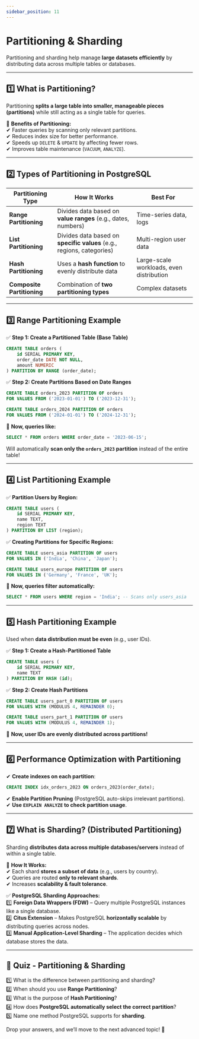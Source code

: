 ```yaml
---
sidebar_position: 11
---
```

# Partitioning & Sharding
Partitioning and sharding help manage **large datasets efficiently** by distributing data across multiple tables or databases.  

---

## **1️⃣ What is Partitioning?**  
Partitioning **splits a large table into smaller, manageable pieces (partitions)** while still acting as a single table for queries.  

🚀 **Benefits of Partitioning:**  
✔ Faster queries by scanning only relevant partitions.  
✔ Reduces index size for better performance.  
✔ Speeds up `DELETE` & `UPDATE` by affecting fewer rows.  
✔ Improves table maintenance (`VACUUM`, `ANALYZE`).  

---

## **2️⃣ Types of Partitioning in PostgreSQL**  

| Partitioning Type | How It Works | Best For |
|------------------|-------------|----------|
| **Range Partitioning** | Divides data based on **value ranges** (e.g., dates, numbers) | Time-series data, logs |
| **List Partitioning** | Divides data based on **specific values** (e.g., regions, categories) | Multi-region user data |
| **Hash Partitioning** | Uses a **hash function** to evenly distribute data | Large-scale workloads, even distribution |
| **Composite Partitioning** | Combination of **two partitioning types** | Complex datasets |

---

## **3️⃣ Range Partitioning Example**  
✅ **Step 1: Create a Partitioned Table (Base Table)**  
```sql
CREATE TABLE orders (
    id SERIAL PRIMARY KEY,
    order_date DATE NOT NULL,
    amount NUMERIC
) PARTITION BY RANGE (order_date);
```

✅ **Step 2: Create Partitions Based on Date Ranges**  
```sql
CREATE TABLE orders_2023 PARTITION OF orders 
FOR VALUES FROM ('2023-01-01') TO ('2023-12-31');

CREATE TABLE orders_2024 PARTITION OF orders 
FOR VALUES FROM ('2024-01-01') TO ('2024-12-31');
```
🚀 **Now, queries like:**  
```sql
SELECT * FROM orders WHERE order_date = '2023-06-15';
```
Will automatically **scan only the `orders_2023` partition** instead of the entire table!  

---

## **4️⃣ List Partitioning Example**  
✅ **Partition Users by Region:**  
```sql
CREATE TABLE users (
    id SERIAL PRIMARY KEY,
    name TEXT,
    region TEXT
) PARTITION BY LIST (region);
```

✅ **Creating Partitions for Specific Regions:**  
```sql
CREATE TABLE users_asia PARTITION OF users 
FOR VALUES IN ('India', 'China', 'Japan');

CREATE TABLE users_europe PARTITION OF users 
FOR VALUES IN ('Germany', 'France', 'UK');
```
🚀 **Now, queries filter automatically:**  
```sql
SELECT * FROM users WHERE region = 'India'; -- Scans only users_asia
```

---

## **5️⃣ Hash Partitioning Example**  
Used when **data distribution must be even** (e.g., user IDs).  

✅ **Step 1: Create a Hash-Partitioned Table**  
```sql
CREATE TABLE users (
    id SERIAL PRIMARY KEY,
    name TEXT
) PARTITION BY HASH (id);
```

✅ **Step 2: Create Hash Partitions**  
```sql
CREATE TABLE users_part_0 PARTITION OF users 
FOR VALUES WITH (MODULUS 4, REMAINDER 0);

CREATE TABLE users_part_1 PARTITION OF users 
FOR VALUES WITH (MODULUS 4, REMAINDER 1);
```
🚀 **Now, user IDs are evenly distributed across partitions!**  

---

## **6️⃣ Performance Optimization with Partitioning**
✔ **Create indexes on each partition**:  
```sql
CREATE INDEX idx_orders_2023 ON orders_2023(order_date);
```
✔ **Enable Partition Pruning** (PostgreSQL auto-skips irrelevant partitions).  
✔ **Use `EXPLAIN ANALYZE` to check partition usage**.  

---

## **7️⃣ What is Sharding? (Distributed Partitioning)**
Sharding **distributes data across multiple databases/servers** instead of within a single table.  

🚀 **How It Works:**  
✔ Each shard **stores a subset of data** (e.g., users by country).  
✔ Queries are routed **only to relevant shards**.  
✔ Increases **scalability & fault tolerance**.  

✅ **PostgreSQL Sharding Approaches:**  
1️⃣ **Foreign Data Wrappers (FDW)** – Query multiple PostgreSQL instances like a single database.  
2️⃣ **Citus Extension** – Makes PostgreSQL **horizontally scalable** by distributing queries across nodes.  
3️⃣ **Manual Application-Level Sharding** – The application decides which database stores the data.  

---

## **📝 Quiz - Partitioning & Sharding**
1️⃣ What is the difference between partitioning and sharding?  
2️⃣ When should you use **Range Partitioning**?  
3️⃣ What is the purpose of **Hash Partitioning**?  
4️⃣ How does **PostgreSQL automatically select the correct partition**?  
5️⃣ Name one method PostgreSQL supports for **sharding**.  

Drop your answers, and we’ll move to the next advanced topic! 🚀